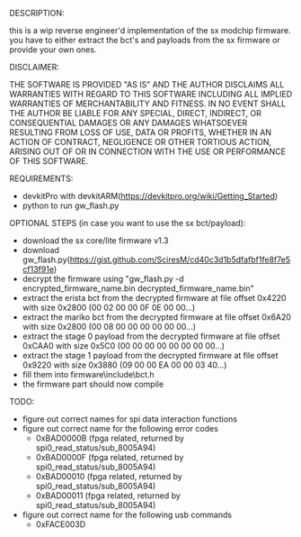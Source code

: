 DESCRIPTION:

this is a wip reverse engineer'd implementation of the sx modchip firmware.
you have to either extract the bct's and payloads from the sx firmware or provide your own ones.


DISCLAIMER:

THE SOFTWARE IS PROVIDED "AS IS" AND THE AUTHOR DISCLAIMS ALL WARRANTIES
WITH REGARD TO THIS SOFTWARE INCLUDING ALL IMPLIED WARRANTIES OF
MERCHANTABILITY AND FITNESS. IN NO EVENT SHALL THE AUTHOR BE LIABLE FOR
ANY SPECIAL, DIRECT, INDIRECT, OR CONSEQUENTIAL DAMAGES OR ANY DAMAGES
WHATSOEVER RESULTING FROM LOSS OF USE, DATA OR PROFITS, WHETHER IN AN
ACTION OF CONTRACT, NEGLIGENCE OR OTHER TORTIOUS ACTION, ARISING OUT OF
OR IN CONNECTION WITH THE USE OR PERFORMANCE OF THIS SOFTWARE.


REQUIREMENTS:

- devkitPro with devkitARM(https://devkitpro.org/wiki/Getting_Started)
- python to run gw_flash.py


OPTIONAL STEPS (in case you want to use the sx bct/payload):

- download the sx core/lite firmware v1.3
- download gw_flash.py(https://gist.github.com/SciresM/cd40c3d1b5dfafbf1fe8f7e5cf13f91e)
- decrypt the firmware using "gw_flash.py -d encrypted_firmware_name.bin decrypted_firmware_name.bin"
- extract the erista bct from the decrypted firmware at file offset 0x4220 with size 0x2800 (00 02 00 00 0F 0E 00 00...)
- extract the mariko bct from the decrypted firmware at file offset 0x6A20 with size 0x2800 (00 08 00 00 00 00 00 00...)
- extract the stage 0 payload from the decrypted firmware at file offset 0xCAA0 with size 0x5C0 (00 00 00 00 00 00 00 00...)
- extract the stage 1 payload from the decrypted firmware at file offset 0x9220 with size 0x3880 (09 00 00 EA 00 00 03 40...)
- fill them into firmware\include\bct.h
- the firmware part should now compile


TODO:

- figure out correct names for spi data interaction functions
- figure out correct name for the following error codes
  - 0xBAD0000B		(fpga related, returned by spi0_read_status/sub_8005A94)
  - 0xBAD0000F		(fpga related, returned by spi0_read_status/sub_8005A94)
  - 0xBAD00010		(fpga related, returned by spi0_read_status/sub_8005A94)
  - 0xBAD00011		(fpga related, returned by spi0_read_status/sub_8005A94)
- figure out correct name for the following usb commands
  - 0xFACE003D
